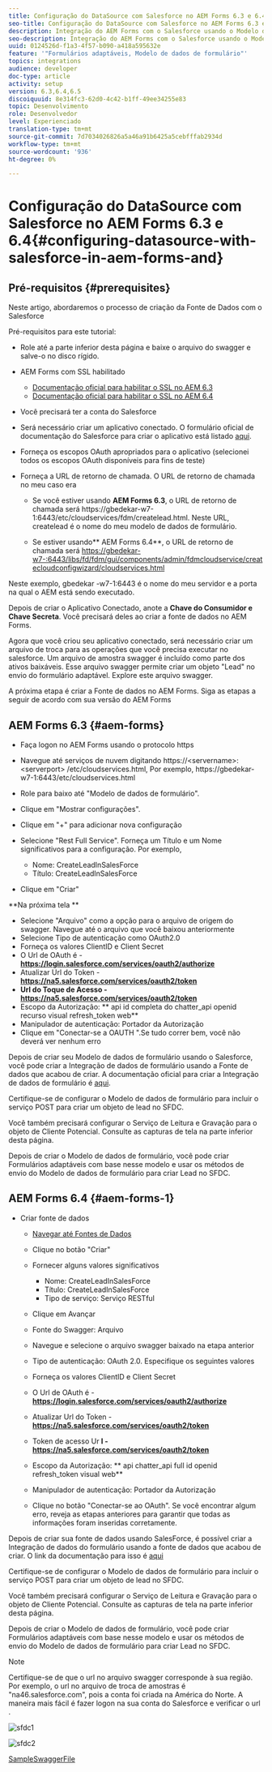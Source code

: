 ```yaml
---
title: Configuração do DataSource com Salesforce no AEM Forms 6.3 e 6.4
seo-title: Configuração do DataSource com Salesforce no AEM Forms 6.3 e 6.4
description: Integração do AEM Forms com o Salesforce usando o Modelo de dados de formulário
seo-description: Integração do AEM Forms com o Salesforce usando o Modelo de dados de formulário
uuid: 0124526d-f1a3-4f57-b090-a418a595632e
feature: '"Formulários adaptáveis, Modelo de dados de formulário"'
topics: integrations
audience: developer
doc-type: article
activity: setup
version: 6.3,6.4,6.5
discoiquuid: 8e314fc3-62d0-4c42-b1ff-49ee34255e83
topic: Desenvolvimento
role: Desenvolvedor
level: Experienciado
translation-type: tm+mt
source-git-commit: 7d7034026826a5a46a91b6425a5cebfffab2934d
workflow-type: tm+mt
source-wordcount: '936'
ht-degree: 0%

---
```



# Configuração do DataSource com Salesforce no AEM Forms 6.3 e 6.4{#configuring-datasource-with-salesforce-in-aem-forms-and}

## Pré-requisitos {#prerequisites}

Neste artigo, abordaremos o processo de criação da Fonte de Dados com o Salesforce

Pré-requisitos para este tutorial:

* Role até a parte inferior desta página e baixe o arquivo do swagger e salve-o no disco rígido.
* AEM Forms com SSL habilitado

   * [Documentação oficial para habilitar o SSL no AEM 6.3](https://helpx.adobe.com/experience-manager/6-3/sites/administering/using/ssl-by-default.html)
   * [Documentação oficial para habilitar o SSL no AEM 6.4](https://helpx.adobe.com/experience-manager/6-4/sites/administering/using/ssl-by-default.html)

* Você precisará ter a conta do Salesforce
* Será necessário criar um aplicativo conectado. O formulário oficial de documentação do Salesforce para criar o aplicativo está listado [aqui](https://help.salesforce.com/articleView?id=connected_app_create.htm&amp;type=0).
* Forneça os escopos OAuth apropriados para o aplicativo (selecionei todos os escopos OAuth disponíveis para fins de teste)
* Forneça a URL de retorno de chamada. O URL de retorno de chamada no meu caso era

   * Se você estiver usando **AEM Forms 6.3**, o URL de retorno de chamada será https://gbedekar-w7-1:6443/etc/cloudservices/fdm/createlead.html. Neste URL, createlead é o nome do meu modelo de dados de formulário.

   * Se estiver usando** AEM Forms 6.4**, o URL de retorno de chamada será [https://gbedekar-w7-:6443/libs/fd/fdm/gui/components/admin/fdmcloudservice/createcloudconfigwizard/cloudservices.html](https://gbedekar-w7-1:6443/libs/fd/fdm/gui/components/admin/fdmcloudservice/createcloudconfigwizard/cloudservices.html)

Neste exemplo, gbedekar -w7-1:6443 é o nome do meu servidor e a porta na qual o AEM está sendo executado.

Depois de criar o Aplicativo Conectado, anote a **Chave do Consumidor e Chave Secreta**. Você precisará deles ao criar a fonte de dados no AEM Forms.

Agora que você criou seu aplicativo conectado, será necessário criar um arquivo de troca para as operações que você precisa executar no salesforce. Um arquivo de amostra swagger é incluído como parte dos ativos baixáveis. Esse arquivo swagger permite criar um objeto &quot;Lead&quot; no envio do formulário adaptável. Explore este arquivo swagger.

A próxima etapa é criar a Fonte de dados no AEM Forms. Siga as etapas a seguir de acordo com sua versão do AEM Forms

## AEM Forms 6.3 {#aem-forms}

* Faça logon no AEM Forms usando o protocolo https
* Navegue até serviços de nuvem digitando https://&lt;servername>:&lt;serverport> /etc/cloudservices.html, Por exemplo, https://gbedekar-w7-1:6443/etc/cloudservices.html
* Role para baixo até &quot;Modelo de dados de formulário&quot;.
* Clique em &quot;Mostrar configurações&quot;.
* Clique em &quot;+&quot; para adicionar nova configuração
* Selecione &quot;Rest Full Service&quot;. Forneça um Título e um Nome significativos para a configuração. Por exemplo,

   * Nome: CreateLeadInSalesForce
   * Título: CreateLeadInSalesForce

* Clique em &quot;Criar&quot;

**Na próxima tela **

* Selecione &quot;Arquivo&quot; como a opção para o arquivo de origem do swagger. Navegue até o arquivo que você baixou anteriormente
* Selecione Tipo de autenticação como OAuth2.0
* Forneça os valores ClientID e Client Secret
* O Url de OAuth é - **https://login.salesforce.com/services/oauth2/authorize**
* Atualizar Url do Token - **https://na5.salesforce.com/services/oauth2/token**
* **Url do Toque de Acesso - https://na5.salesforce.com/services/oauth2/token**
* Escopo da Autorização: ** api   id completa do chatter_api   openid   recurso visual refresh_token web**
* Manipulador de autenticação: Portador da Autorização
* Clique em &quot;Conectar-se a OAUTH &quot;.Se tudo correr bem, você não deverá ver nenhum erro

Depois de criar seu Modelo de dados de formulário usando o Salesforce, você pode criar a Integração de dados de formulário usando a Fonte de dados que acabou de criar. A documentação oficial para criar a Integração de dados de formulário é [aqui](https://helpx.adobe.com/aem-forms/6-3/data-integration.html).

Certifique-se de configurar o Modelo de dados de formulário para incluir o serviço POST para criar um objeto de lead no SFDC.

Você também precisará configurar o Serviço de Leitura e Gravação para o objeto de Cliente Potencial. Consulte as capturas de tela na parte inferior desta página.

Depois de criar o Modelo de dados de formulário, você pode criar Formulários adaptáveis com base nesse modelo e usar os métodos de envio do Modelo de dados de formulário para criar Lead no SFDC.

## AEM Forms 6.4 {#aem-forms-1}

* Criar fonte de dados

   * [Navegar até Fontes de Dados](http://localhost:4502/libs/fd/fdm/gui/components/admin/fdmcloudservice/fdm.html/conf/global)

   * Clique no botão &quot;Criar&quot;
   * Fornecer alguns valores significativos

      * Nome: CreateLeadInSalesForce
      * Título: CreateLeadInSalesForce
      * Tipo de serviço: Serviço RESTful
   * Clique em Avançar
   * Fonte do Swagger: Arquivo
   * Navegue e selecione o arquivo swagger baixado na etapa anterior
   * Tipo de autenticação: OAuth 2.0. Especifique os seguintes valores
   * Forneça os valores ClientID e Client Secret
   * O Url de OAuth é - **https://login.salesforce.com/services/oauth2/authorize**
   * Atualizar Url do Token - **https://na5.salesforce.com/services/oauth2/token**
   * Token de acesso Ur **l - https://na5.salesforce.com/services/oauth2/token**
   * Escopo da Autorização: ** api chatter_api full id openid refresh_token visual web**
   * Manipulador de autenticação: Portador da Autorização
   * Clique no botão &quot;Conectar-se ao OAuth&quot;. Se você encontrar algum erro, reveja as etapas anteriores para garantir que todas as informações foram inseridas corretamente.


Depois de criar sua fonte de dados usando SalesForce, é possível criar a Integração de dados do formulário usando a fonte de dados que acabou de criar. O link da documentação para isso é [aqui](https://helpx.adobe.com/experience-manager/6-4/forms/using/create-form-data-models.html)

Certifique-se de configurar o Modelo de dados de formulário para incluir o serviço POST para criar um objeto de lead no SFDC.

Você também precisará configurar o Serviço de Leitura e Gravação para o objeto de Cliente Potencial. Consulte as capturas de tela na parte inferior desta página.

Depois de criar o Modelo de dados de formulário, você pode criar Formulários adaptáveis com base nesse modelo e usar os métodos de envio do Modelo de dados de formulário para criar Lead no SFDC.

>[!NOTE]
>
>Certifique-se de que o url no arquivo swagger corresponde à sua região. Por exemplo, o url no arquivo de troca de amostras é &quot;na46.salesforce.com&quot;, pois a conta foi criada na América do Norte. A maneira mais fácil é fazer logon na sua conta do Salesforce e verificar o url .

![sfdc1](assets/sfdc1.gif)

![sfdc2](assets/sfdc2.png)

[SampleSwaggerFile](assets/swagger-sales-force-lead.json)
